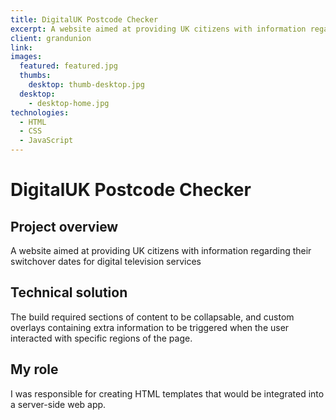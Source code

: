 ```yaml
---
title: DigitalUK Postcode Checker
excerpt: A website aimed at providing UK citizens with information regarding their switchover dates for digital television services
client: grandunion
link:
images:
  featured: featured.jpg
  thumbs:
    desktop: thumb-desktop.jpg
  desktop:
    - desktop-home.jpg
technologies:
  - HTML
  - CSS
  - JavaScript
---
```


# DigitalUK Postcode Checker

## Project overview

A website aimed at providing UK citizens with information regarding their switchover dates for digital television services

## Technical solution

The build required sections of content to be collapsable, and custom overlays containing extra information to be triggered when the user interacted with specific regions of the page.

## My role

I was responsible for creating HTML templates that would be integrated into a server-side web app.
